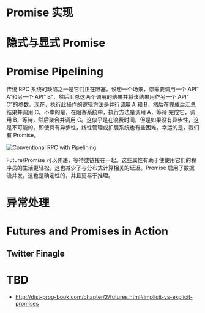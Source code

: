 # Promise 实现

# 隐式与显式 Promise

# Promise Pipelining

传统 RPC 系统的缺陷之一是它们正在阻塞。设想一个场景，您需要调用一个 API“ A”和另一个 API“ B”，然后汇总这两个调用的结果并将该结果用作另一个 API“ C”的参数。现在，执行此操作的逻辑方法是并行调用 A 和 B，然后在完成后汇总结果并调用 C。不幸的是，在阻塞系统中，执行方法是调用 A，等待 完成它，调用 B，等待，然后聚合并调用 C。这似乎是在浪费时间，但是如果没有异步性，这是不可能的。即使具有异步性，线性管理或扩展系统也有些困难。幸运的是，我们有 Promise。

![Conventional RPC with Pipelining](http://dist-prog-book.com/chapter/2/images/p-2.png)

Future/Promise 可以传递，等待或链接在一起。这些属性有助于使使用它们的程序员的生活更轻松。这也减少了与分布式计算相关的延迟。Promise 启用了数据流并发，这也是确定性的，并且更易于推理。

# 异常处理

# Futures and Promises in Action

## Twitter Finagle

# TBD

- http://dist-prog-book.com/chapter/2/futures.html#implicit-vs-explicit-promises
